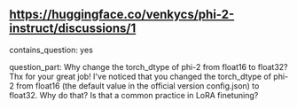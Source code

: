 ## https://huggingface.co/venkycs/phi-2-instruct/discussions/1

contains_question: yes

question_part: Why change the torch_dtype of phi-2 from float16 to float32? Thx for your great job! I've noticed that you changed the torch_dtype of phi-2 from float16 (the default value in the official version config.json) to float32. Why do that? Is that a common practice in LoRA finetuning?